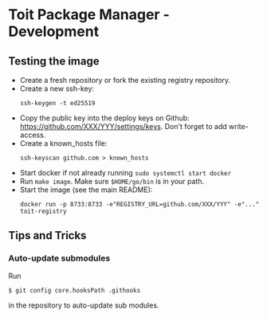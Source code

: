# Toit Package Manager - Development

## Testing the image

* Create a fresh repository or fork the existing registry repository.
* Create a new ssh-key:
  ``` shell
  ssh-keygen -t ed25519
  ```
* Copy the public key into the deploy keys on Github: https://github.com/XXX/YYY/settings/keys.
  Don't forget to add write-access.
* Create a known_hosts file:
  ``` shell
  ssh-keyscan github.com > known_hosts
  ```
* Start docker if not already running `sudo systemctl start docker`
* Run `make image`. Make sure `$HOME/go/bin` is in your path.
* Start the image (see the main README):
  ``` shell
  docker run -p 8733:8733 -e"REGISTRY_URL=github.com/XXX/YYY" -e"..." toit-registry
  ```


## Tips and Tricks

### Auto-update submodules

Run

```
$ git config core.hooksPath .githooks
```

in the repository to auto-update sub modules.
